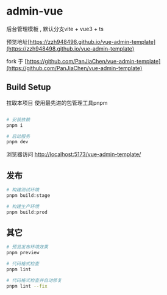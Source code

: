 # admin-vue
后台管理模板 , 默认分支vite + vue3 + ts

预览地址[https://zzh948498.github.io/vue-admin-template](https://zzh948498.github.io/vue-admin-template)

fork 于 [https://github.com/PanJiaChen/vue-admin-template](https://github.com/PanJiaChen/vue-admin-template)

## Build Setup
拉取本项目
使用最先进的包管理工具pnpm
```bash

# 安装依赖
pnpm i

# 启动服务
pnpm dev
```

浏览器访问 [http://localhost:5173/vue-admin-template/](http://localhost:5173/vue-admin-template/)

## 发布

```bash
# 构建测试环境
pnpm build:stage

# 构建生产环境
pnpm build:prod
```

## 其它

```bash
# 预览发布环境效果
pnpm preview

# 代码格式检查
pnpm lint

# 代码格式检查并自动修复
pnpm lint --fix
```




